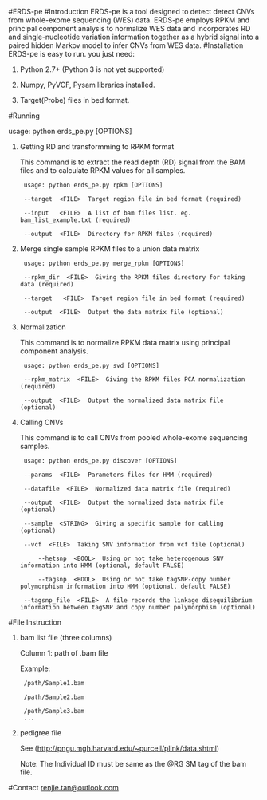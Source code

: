 #ERDS-pe
#Introduction
ERDS-pe is a tool designed to detect detect CNVs from whole-exome sequencing (WES) data. ERDS-pe employs RPKM and principal component analysis to normalize WES data and incorporates RD and single-nucleotide variation information together as a hybrid signal into a paired hidden Markov model to infer CNVs from WES data.
#Installation
ERDS-pe is easy to run. you just need:

1. Python 2.7+ (Python 3 is not yet supported)

2. Numpy, PyVCF, Pysam libraries installed.

3. Target(Probe) files in bed format.


#Running 

usage: python erds_pe.py <COMMAND> [OPTIONS] 

1. Getting RD and transformming to RPKM format

	This command is to extract the read depth (RD) signal from the BAM files and to calculate RPKM values for all samples. 

		usage: python erds_pe.py rpkm [OPTIONS] 

		--target  <FILE>  Target region file in bed format (required)

		--input   <FILE>  A list of bam files list. eg. bam_list_example.txt (required)

		--output  <FILE>  Directory for RPKM files (required)
		

2. Merge single sample RPKM files to a union data matrix

		usage: python erds_pe.py merge_rpkm [OPTIONS] 

		--rpkm_dir  <FILE>  Giving the RPKM files directory for taking data (required)

		--target   <FILE>  Target region file in bed format (required)

		--output  <FILE>  Output the data matrix file (optional)
		
		
3. Normalization

	This command is to normalize RPKM data matrix using principal component analysis.
	
		usage: python erds_pe.py svd [OPTIONS] 

		--rpkm_matrix  <FILE>  Giving the RPKM files PCA normalization (required)

		--output  <FILE>  Output the normalized data matrix file (optional)
		
2. Calling CNVs 

	This command is to call CNVs from pooled whole-exome sequencing samples.

		usage: python erds_pe.py discover [OPTIONS]  

		--params  <FILE>  Parameters files for HMM (required)

		--datafile  <FILE>  Normalized data matrix file (required)
		
		--output  <FILE>  Output the normalized data matrix file (optional)
		
		--sample  <STRING>  Giving a specific sample for calling (optional)

		--vcf  <FILE>  Taking SNV information from vcf file (optional)
		
			--hetsnp  <BOOL>  Using or not take heterogenous SNV information into HMM (optional, default FALSE)
		
			--tagsnp  <BOOL>  Using or not take tagSNP-copy number polymorphism information into HMM (optional, default FALSE)

		--tagsnp_file  <FILE>  A file records the linkage disequilibrium information between tagSNP and copy number polymorphism (optional)


#File Instruction

1. bam list file (three columns) 

	Column 1: path of .bam file

	Example: 

		/path/Sample1.bam

		/path/Sample2.bam

		/path/Sample3.bam
		...

2. pedigree file

	See (http://pngu.mgh.harvard.edu/~purcell/plink/data.shtml)

	Note: The Individual ID must be same as the @RG SM tag of the bam file.


#Contact
<renjie.tan@outlook.com>
